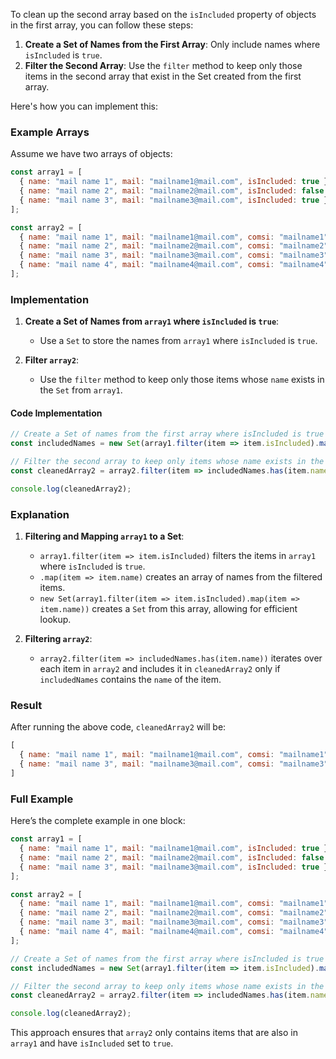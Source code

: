 To clean up the second array based on the `isIncluded` property of objects in the first array, you can follow these steps:

1. **Create a Set of Names from the First Array**: Only include names where `isIncluded` is `true`.
2. **Filter the Second Array**: Use the `filter` method to keep only those items in the second array that exist in the Set created from the first array.

Here's how you can implement this:

### Example Arrays

Assume we have two arrays of objects:

```javascript
const array1 = [
  { name: "mail name 1", mail: "mailname1@mail.com", isIncluded: true },
  { name: "mail name 2", mail: "mailname2@mail.com", isIncluded: false },
  { name: "mail name 3", mail: "mailname3@mail.com", isIncluded: true }
];

const array2 = [
  { name: "mail name 1", mail: "mailname1@mail.com", comsi: "mailname1" },
  { name: "mail name 2", mail: "mailname2@mail.com", comsi: "mailname2" },
  { name: "mail name 3", mail: "mailname3@mail.com", comsi: "mailname3" },
  { name: "mail name 4", mail: "mailname4@mail.com", comsi: "mailname4" }
];
```

### Implementation

1. **Create a Set of Names from `array1` where `isIncluded` is `true`**:
   - Use a `Set` to store the names from `array1` where `isIncluded` is `true`.

2. **Filter `array2`**:
   - Use the `filter` method to keep only those items whose `name` exists in the `Set` from `array1`.

#### Code Implementation

```javascript
// Create a Set of names from the first array where isIncluded is true
const includedNames = new Set(array1.filter(item => item.isIncluded).map(item => item.name));

// Filter the second array to keep only items whose name exists in the Set
const cleanedArray2 = array2.filter(item => includedNames.has(item.name));

console.log(cleanedArray2);
```

### Explanation

1. **Filtering and Mapping `array1` to a Set**:
   - `array1.filter(item => item.isIncluded)` filters the items in `array1` where `isIncluded` is `true`.
   - `.map(item => item.name)` creates an array of names from the filtered items.
   - `new Set(array1.filter(item => item.isIncluded).map(item => item.name))` creates a `Set` from this array, allowing for efficient lookup.

2. **Filtering `array2`**:
   - `array2.filter(item => includedNames.has(item.name))` iterates over each item in `array2` and includes it in `cleanedArray2` only if `includedNames` contains the `name` of the item.

### Result

After running the above code, `cleanedArray2` will be:

```javascript
[
  { name: "mail name 1", mail: "mailname1@mail.com", comsi: "mailname1" },
  { name: "mail name 3", mail: "mailname3@mail.com", comsi: "mailname3" }
]
```

### Full Example

Here’s the complete example in one block:

```javascript
const array1 = [
  { name: "mail name 1", mail: "mailname1@mail.com", isIncluded: true },
  { name: "mail name 2", mail: "mailname2@mail.com", isIncluded: false },
  { name: "mail name 3", mail: "mailname3@mail.com", isIncluded: true }
];

const array2 = [
  { name: "mail name 1", mail: "mailname1@mail.com", comsi: "mailname1" },
  { name: "mail name 2", mail: "mailname2@mail.com", comsi: "mailname2" },
  { name: "mail name 3", mail: "mailname3@mail.com", comsi: "mailname3" },
  { name: "mail name 4", mail: "mailname4@mail.com", comsi: "mailname4" }
];

// Create a Set of names from the first array where isIncluded is true
const includedNames = new Set(array1.filter(item => item.isIncluded).map(item => item.name));

// Filter the second array to keep only items whose name exists in the Set
const cleanedArray2 = array2.filter(item => includedNames.has(item.name));

console.log(cleanedArray2);
```

This approach ensures that `array2` only contains items that are also in `array1` and have `isIncluded` set to `true`.
